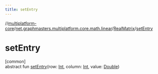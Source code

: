 ```yaml
---
title: setEntry
---
```

//[multiplatform-core](../../../index.html)/[net.graphmasters.multiplatform.core.math.linear](../index.html)/[RealMatrix](index.html)/[setEntry](set-entry.html)



# setEntry



[common]\
abstract fun [setEntry](set-entry.html)(row: [Int](https://kotlinlang.org/api/latest/jvm/stdlib/kotlin/-int/index.html), column: [Int](https://kotlinlang.org/api/latest/jvm/stdlib/kotlin/-int/index.html), value: [Double](https://kotlinlang.org/api/latest/jvm/stdlib/kotlin/-double/index.html))




